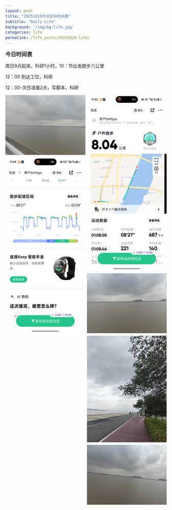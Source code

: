 ```yaml
---
layout: post
title: "20251019今日实际时间表"
subtitle: "Daily Life"
background: '/img/bg-life.jpg'
categories: life
permalink: /life_posts/20251019-life/
---
```

**<span style="font-size: 120%">今日时间表</span>**

周日9点起床，科研1小时，10：15出发跑步八公里

12：00 到达工位，科研

12：00-次日凌晨2点，写脚本，科研

<div style="
  column-count: 2;
  column-gap: 5px;
  max-width: 700px;
  margin: 0 auto;
">
  <img src="/img/life/20251019/bg-run.jpg" style="width:100%; margin-bottom:5px;">
  <img src="/img/life/20251019/bg-run1.jpg" style="width:100%; margin-bottom:5px;">
  <img src="/img/life/20251019/bg-run2.jpg" style="width:100%; margin-bottom:5px;">
  <img src="/img/life/20251019/bg-run3.jpg" style="width:100%; margin-bottom:5px;">
  <img src="/img/life/20251019/bg-run4.jpg" style="width:100%; margin-bottom:5px;">
  <img src="/img/life/20251019/bg-run5.jpg" style="width:100%; margin-bottom:5px;">
</div>
